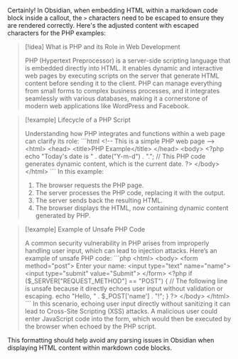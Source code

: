 Certainly! In Obsidian, when embedding HTML within a markdown code block inside a callout, the `>` characters need to be escaped to ensure they are rendered correctly. Here's the adjusted content with escaped characters for the PHP examples:

> [!idea] What is PHP and its Role in Web Development
>
> PHP (Hypertext Preprocessor) is a server-side scripting language that is embedded directly into HTML. It enables dynamic and interactive web pages by executing scripts on the server that generate HTML content before sending it to the client. PHP can manage everything from small forms to complex business processes, and it integrates seamlessly with various databases, making it a cornerstone of modern web applications like WordPress and Facebook.

> [!example] Lifecycle of a PHP Script
>
> Understanding how PHP integrates and functions within a web page can clarify its role:
> \```html
> \<!-- This is a simple PHP web page -->
> \<html>
> \<head>
>     \<title>PHP Example\</title>
> \</head>
> \<body>
>     \<?php
>         echo "Today's date is " . date("Y-m-d") . ".";
>         // This PHP code generates dynamic content, which is the current date.
>     ?>
> \</body>
> \</html>
> \```
> In this example:
> 1. The browser requests the PHP page.
> 2. The server processes the PHP code, replacing it with the output.
> 3. The server sends back the resulting HTML.
> 4. The browser displays the HTML, now containing dynamic content generated by PHP.

> [!example] Example of Unsafe PHP Code
>
> A common security vulnerability in PHP arises from improperly handling user input, which can lead to injection attacks. Here’s an example of unsafe PHP code:
> \```php
> \<html>
> \<body>
>     \<form method="post">
>         Enter your name: \<input type="text" name="name">
>         \<input type="submit" value="Submit">
>     \</form>
>     \<?php
>         if ($_SERVER["REQUEST_METHOD"] == "POST") {
>             // The following line is unsafe because it directly echoes user input without validation or escaping.
>             echo "Hello, " . $_POST['name'] . "!";
>         }
>     ?>
> \</body>
> \</html>
> \```
> In this scenario, echoing user input directly without sanitizing it can lead to Cross-Site Scripting (XSS) attacks. A malicious user could enter JavaScript code into the form, which would then be executed by the browser when echoed by the PHP script.

This formatting should help avoid any parsing issues in Obsidian when displaying HTML content within markdown code blocks.